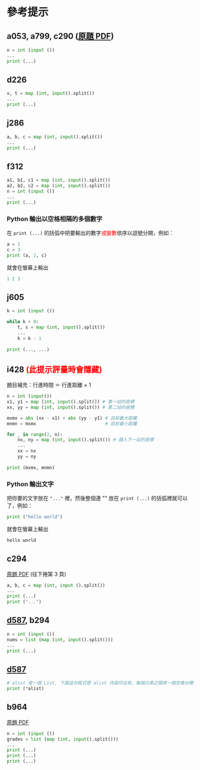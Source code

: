 # 參考提示

## a053, a799, c290 ([原題 PDF](https://apcs.csie.ntnu.edu.tw/wp-content/uploads/2018/12/1060304APCSImplementation.pdf))

```python
n = int (input ())
...
print (...)
```

## d226

```python
v, t = map (int, input().split())
...
print (...)
```

## j286

```python
a, b, c = map (int, input().split())
...
print (...)
```

## f312

```python
a1, b1, c1 = map (int, input().split())
a2, b2, c2 = map (int, input().split())
n = int (input ())
...
print (...)
```

### Python 輸出以空格相隔的多個數字

在 ```print (...)``` 的括弧中把要輸出的數字<span style="color:red">或變數</span>依序以逗號分開，例如：

```python
a = 1
c = 3
print (a, 2, c)
```

就會在螢幕上輸出

```python
1 2 3
```

## j605

```python
k = int (input ())

while k > 0:
    t, s = map (int, input().split())
    ...
    k = k - 1
    
print (..., ...)
```

## i428 <span style="color:red">(此提示評量時會隱藏)</span>

題目補充：行進時間 ＝ 行進距離 × 1

```python
n = int (input())
x1, y1 = map (int, input().split()) # 第一站的座標
xx, yy = map (int, input().split()) # 第二站的座標

mxmx = abs (xx - x1) + abs (yy - y1) # 目前最大距離
mnmn = mxmx                          # 目前最小距離

for _ in range(2, n):
    nx, ny = map (int, input().split()) # 讀入下一站的座標
    ...
    xx = nx
    yy = ny
    
print (mxmx, mnmn)
```

### Python 輸出文字

把你要的文字放在 ```"..."``` 裡，然後整個連 "" 放在 ```print (...)``` 的括弧裡就可以了，例如：

```python
print ("hello world")
```

就會在螢幕上輸出

```python
hello world
```

## c294

[原題 PDF](https://apcs.csie.ntnu.edu.tw/wp-content/uploads/2022/10/實作題_題型範例.pdf) (往下捲第 3 頁)

```python
a, b, c = map (int, input ().split())
...
print (...)
print ("...")
```

## [d587](https://officeguide.cc/python-sort-sorted-tutorial-examples/), b294

```python
n = int (input ())
nums = list (map (int, input().split()))
...
print (...)
```

## [d587](https://officeguide.cc/python-sort-sorted-tutorial-examples/)

```python
# alist 是一個 List, 下面這句程式把 alist 內容印出來，每個元素之間用一個空格分開
print (*alist) 
```

## b964

[原題 PDF](https://apcs.csie.ntnu.edu.tw/wp-content/uploads/2022/10/實作題_題型範例.pdf)

```python
n = int (input ())
grades = list (map (int, input().split()))
...
print (...)
print (...)
print (...)
```

